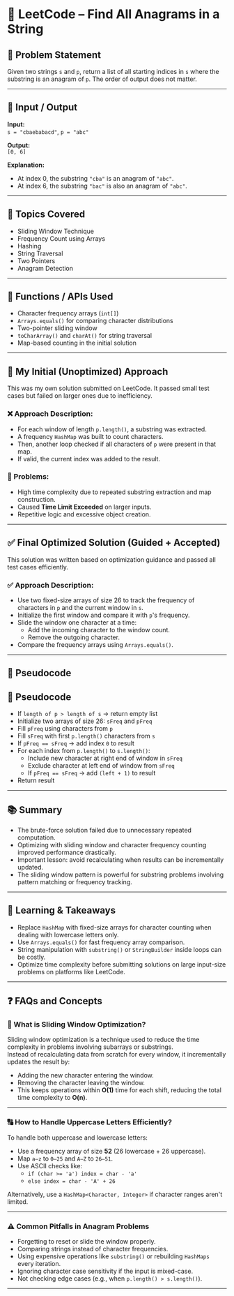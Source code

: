 # 📘 LeetCode – Find All Anagrams in a String

## 🧠 Problem Statement  
Given two strings `s` and `p`, return a list of all starting indices in `s` where the substring is an anagram of `p`. The order of output does not matter.

---

## 🔢 Input / Output  

**Input:**  
`s = "cbaebabacd"`, `p = "abc"`  

**Output:**  
`[0, 6]`  

**Explanation:**  
- At index 0, the substring `"cba"` is an anagram of `"abc"`.  
- At index 6, the substring `"bac"` is also an anagram of `"abc"`.

---

## 🧩 Topics Covered  
- Sliding Window Technique  
- Frequency Count using Arrays  
- Hashing  
- String Traversal  
- Two Pointers  
- Anagram Detection  

---

## 🔧 Functions / APIs Used  
- Character frequency arrays (`int[]`)  
- `Arrays.equals()` for comparing character distributions  
- Two-pointer sliding window  
- `toCharArray()` and `charAt()` for string traversal  
- Map-based counting in the initial solution  

---

## 🧪 My Initial (Unoptimized) Approach  

This was my own solution submitted on LeetCode. It passed small test cases but failed on larger ones due to inefficiency.  

### ❌ Approach Description:
- For each window of length `p.length()`, a substring was extracted.
- A frequency `HashMap` was built to count characters.
- Then, another loop checked if all characters of `p` were present in that map.
- If valid, the current index was added to the result.

### 🔻 Problems:
- High time complexity due to repeated substring extraction and map construction.  
- Caused **Time Limit Exceeded** on larger inputs.  
- Repetitive logic and excessive object creation.

---

## ✅ Final Optimized Solution (Guided + Accepted)  

This solution was written based on optimization guidance and passed all test cases efficiently.

### ✅ Approach Description:
- Use two fixed-size arrays of size 26 to track the frequency of characters in `p` and the current window in `s`.  
- Initialize the first window and compare it with `p`'s frequency.
- Slide the window one character at a time:
  - Add the incoming character to the window count.
  - Remove the outgoing character.
- Compare the frequency arrays using `Arrays.equals()`.

---

## 🧮 Pseudocode

## 🧮 Pseudocode

- If `length of p > length of s` → return empty list
- Initialize two arrays of size 26: `sFreq` and `pFreq`
- Fill `pFreq` using characters from `p`
- Fill `sFreq` with first `p.length()` characters from `s`
- If `pFreq == sFreq` → add index `0` to result
- For each index from `p.length()` to `s.length()`:
  - Include new character at right end of window in `sFreq`
  - Exclude character at left end of window from `sFreq`
  - If `pFreq == sFreq` → add `(left + 1)` to result
- Return result

---

## 📚 Summary  

- The brute-force solution failed due to unnecessary repeated computation.
- Optimizing with sliding window and character frequency counting improved performance drastically.
- Important lesson: avoid recalculating when results can be incrementally updated.
- The sliding window pattern is powerful for substring problems involving pattern matching or frequency tracking.

---

## 🎯 Learning & Takeaways  

- Replace `HashMap` with fixed-size arrays for character counting when dealing with lowercase letters only.
- Use `Arrays.equals()` for fast frequency array comparison.
- String manipulation with `substring()` or `StringBuilder` inside loops can be costly.
- Optimize time complexity before submitting solutions on large input-size problems on platforms like LeetCode.

---

## ❓ FAQs and Concepts

### 🔄 What is Sliding Window Optimization?

Sliding window optimization is a technique used to reduce the time complexity in problems involving subarrays or substrings.  
Instead of recalculating data from scratch for every window, it incrementally updates the result by:
- Adding the new character entering the window.
- Removing the character leaving the window.
- This keeps operations within **O(1)** time for each shift, reducing the total time complexity to **O(n)**.

---

### 🔠 How to Handle Uppercase Letters Efficiently?

To handle both uppercase and lowercase letters:
- Use a frequency array of size **52** (26 lowercase + 26 uppercase).
- Map `a–z` to `0–25` and `A–Z` to `26–51`.
- Use ASCII checks like:
  - `if (char >= 'a') index = char - 'a'`
  - `else index = char - 'A' + 26`

Alternatively, use a `HashMap<Character, Integer>` if character ranges aren't limited.

---

### ⚠️ Common Pitfalls in Anagram Problems

- Forgetting to reset or slide the window properly.
- Comparing strings instead of character frequencies.
- Using expensive operations like `substring()` or rebuilding `HashMaps` every iteration.
- Ignoring character case sensitivity if the input is mixed-case.
- Not checking edge cases (e.g., when `p.length() > s.length()`).

---
